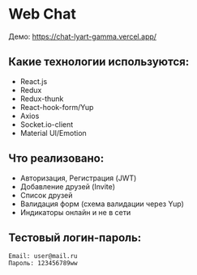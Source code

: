 # Web Chat

Демо:  https://chat-lyart-gamma.vercel.app/

## Какие технологии используются:
- React.js
- Redux
- Redux-thunk
- React-hook-form/Yup
- Axios
- Socket.io-client
- Material UI/Emotion 

## Что реализовано:
- Авторизация, Регистрация (JWT)
- Добавление друзей (Invite)
- Список друзей
- Валидация форм (схема валидации через Yup)
- Индикаторы онлайн и не в сети

## Тестовый логин-пароль:
```
Email: user@mail.ru  
Пароль: 123456789ww
```

